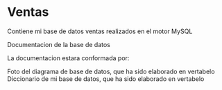 # Ventas
Contiene mi base de datos ventas realizados en el motor MySQL

Documentacion de la base de datos

La documentacion estara conformada por:

 Foto del diagrama de base de datos, que ha sido elaborado en vertabelo
 Diccionario de mi base de datos, que ha sido elaborado en vertabelo

